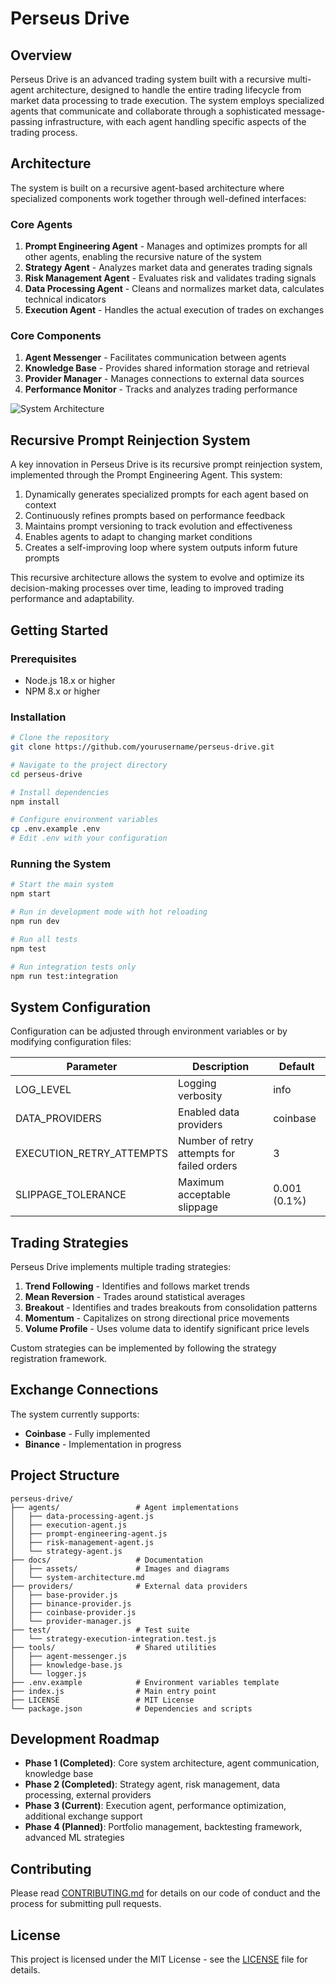# Perseus Drive

## Overview

Perseus Drive is an advanced trading system built with a recursive multi-agent architecture, designed to handle the entire trading lifecycle from market data processing to trade execution. The system employs specialized agents that communicate and collaborate through a sophisticated message-passing infrastructure, with each agent handling specific aspects of the trading process.

## Architecture

The system is built on a recursive agent-based architecture where specialized components work together through well-defined interfaces:

### Core Agents

1. **Prompt Engineering Agent** - Manages and optimizes prompts for all other agents, enabling the recursive nature of the system
2. **Strategy Agent** - Analyzes market data and generates trading signals
3. **Risk Management Agent** - Evaluates risk and validates trading signals
4. **Data Processing Agent** - Cleans and normalizes market data, calculates technical indicators
5. **Execution Agent** - Handles the actual execution of trades on exchanges

### Core Components

1. **Agent Messenger** - Facilitates communication between agents
2. **Knowledge Base** - Provides shared information storage and retrieval
3. **Provider Manager** - Manages connections to external data sources
4. **Performance Monitor** - Tracks and analyzes trading performance

![System Architecture](docs/assets/perseus-drive-architecture.png)

## Recursive Prompt Reinjection System

A key innovation in Perseus Drive is its recursive prompt reinjection system, implemented through the Prompt Engineering Agent. This system:

1. Dynamically generates specialized prompts for each agent based on context
2. Continuously refines prompts based on performance feedback
3. Maintains prompt versioning to track evolution and effectiveness
4. Enables agents to adapt to changing market conditions
5. Creates a self-improving loop where system outputs inform future prompts

This recursive architecture allows the system to evolve and optimize its decision-making processes over time, leading to improved trading performance and adaptability.

## Getting Started

### Prerequisites

- Node.js 18.x or higher
- NPM 8.x or higher

### Installation

```bash
# Clone the repository
git clone https://github.com/yourusername/perseus-drive.git

# Navigate to the project directory
cd perseus-drive

# Install dependencies
npm install

# Configure environment variables
cp .env.example .env
# Edit .env with your configuration
```

### Running the System

```bash
# Start the main system
npm start

# Run in development mode with hot reloading
npm run dev

# Run all tests
npm test

# Run integration tests only
npm run test:integration
```

## System Configuration

Configuration can be adjusted through environment variables or by modifying configuration files:

| Parameter | Description | Default |
|-----------|-------------|---------|
| LOG_LEVEL | Logging verbosity | info |
| DATA_PROVIDERS | Enabled data providers | coinbase |
| EXECUTION_RETRY_ATTEMPTS | Number of retry attempts for failed orders | 3 |
| SLIPPAGE_TOLERANCE | Maximum acceptable slippage | 0.001 (0.1%) |

## Trading Strategies

Perseus Drive implements multiple trading strategies:

1. **Trend Following** - Identifies and follows market trends
2. **Mean Reversion** - Trades around statistical averages
3. **Breakout** - Identifies and trades breakouts from consolidation patterns
4. **Momentum** - Capitalizes on strong directional price movements
5. **Volume Profile** - Uses volume data to identify significant price levels

Custom strategies can be implemented by following the strategy registration framework.

## Exchange Connections

The system currently supports:

- **Coinbase** - Fully implemented
- **Binance** - Implementation in progress

## Project Structure

```
perseus-drive/
├── agents/                 # Agent implementations
│   ├── data-processing-agent.js
│   ├── execution-agent.js
│   ├── prompt-engineering-agent.js
│   ├── risk-management-agent.js
│   └── strategy-agent.js
├── docs/                   # Documentation
│   ├── assets/             # Images and diagrams
│   └── system-architecture.md
├── providers/              # External data providers
│   ├── base-provider.js
│   ├── binance-provider.js
│   ├── coinbase-provider.js
│   └── provider-manager.js
├── test/                   # Test suite
│   └── strategy-execution-integration.test.js
├── tools/                  # Shared utilities
│   ├── agent-messenger.js
│   ├── knowledge-base.js
│   └── logger.js
├── .env.example            # Environment variables template
├── index.js                # Main entry point
├── LICENSE                 # MIT License
└── package.json            # Dependencies and scripts
```

## Development Roadmap

- **Phase 1 (Completed)**: Core system architecture, agent communication, knowledge base
- **Phase 2 (Completed)**: Strategy agent, risk management, data processing, external providers
- **Phase 3 (Current)**: Execution agent, performance optimization, additional exchange support
- **Phase 4 (Planned)**: Portfolio management, backtesting framework, advanced ML strategies

## Contributing

Please read [CONTRIBUTING.md](CONTRIBUTING.md) for details on our code of conduct and the process for submitting pull requests.

## License

This project is licensed under the MIT License - see the [LICENSE](LICENSE) file for details. 